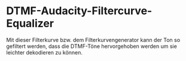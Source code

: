 # DTMF-Audacity-Filtercurve-Equalizer
Mit dieser Filterkurve bzw. dem Filterkurvengenerator kann der Ton so gefiltert werden, dass die DTMF-Töne hervorgehoben werden um sie leichter dekodieren zu können.
